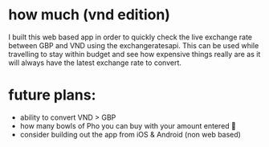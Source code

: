 # how much (vnd edition)
I built this web based app in order to quickly check the live exchange rate between GBP and VND using the exchangeratesapi. This can be used while travelling to stay within budget and see how expensive things really are as it will always have the latest exchange rate to convert.

# future plans:
- ability to convert VND > GBP
- how many bowls of Pho you can buy with your amount entered 🍜
- consider building out the app from iOS & Android (non web based)
